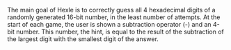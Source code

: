 The main goal of Hexle is to correctly guess all 4 hexadecimal digits of a randomly generated 16-bit number, in the least number of attempts. At the start of each game, the user is shown a subtraction operator (-) and an 4-bit number. This number, the hint, is equal to the result of the subtraction of the largest digit  with the smallest digit of the answer.
